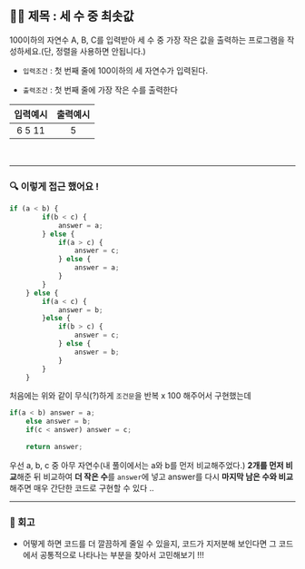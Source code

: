 ## ✍🏻 제목 : 세 수 중 최솟값
100이하의 자연수 A, B, C를 입력받아 세 수 중 가장 작은 값을 출력하는 프로그램을 작성하세요.(단, 정렬을 사용하면 안됩니다.)

- `입력조건` : 첫 번째 줄에 100이하의 세 자연수가 입력된다.

- `출력조건` : 첫 번째 줄에 가장 작은 수를 출력한다

|입력예시|출력예시|
|:------:|:----:|
|6 5 11|5|


</br>

---

### 🔍 이렇게 접근 했어요 !

```javascript
if (a < b) {
        if(b < c) {
            answer = a;
        } else {
            if(a > c) {
                answer = c;
            } else {
                answer = a;
            }                                                                                                                                                
        }  
    } else {
        if(a < c) {
            answer = b;
        }else {
            if(b > c) {
                answer = c;
            } else {
                answer = b;
            }  
        }
    }
```
처음에는 위와 같이 무식(?)하게 `조건문`을 반복 x 100 해주어서 구현했는데

```javascript
if(a < b) answer = a;
    else answer = b;
    if(c < answer) answer = c;
    
    return answer;
```
우선 a, b, c 중 아무 자연수(내 풀이에서는 a와 b를 먼저 비교해주었다.) **2개를 먼저 비교**해준 뒤 비교하여 **더 작은 수**를 `answer`에 넣고 answer를 다시 **마지막 남은 수와 비교**해주면 매우 간단한 코드로 구현할 수 있다 .. 
</br>

---

### 🐾 회고
- 어떻게 하면 코드를 더 깔끔하게 줄일 수 있을지, 코드가 지저분해 보인다면 그 코드에서 공통적으로 나타나는 부분을 찾아서 고민해보기 !!!